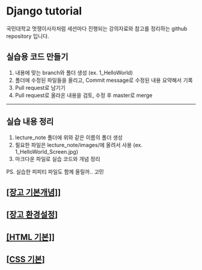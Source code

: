# Django tutorial
국민대학교 멋쟁이사자처럼 세션마다 진행되는 강의자료와 참고를 정리하는 github repository 입니다.


## 실습용 코드 만들기
1. 내용에 맞는 branch와 폴더 생성 (ex. 1_HelloWorld)
2. 폴더에 수정된 파일들을 올리고, Commit message로 수정된 내용 요약해서 기록 
3. Pull request로 남기기
3. Pull request로 올라온 내용을 검토, 수정 후 master로 merge
---
## 실습 내용 정리
1. lecture_note 폴더에 위와 같은 이름의 폴더 생성
2. 필요한 파일은 lecture_note/images/에 올려서 사용 (ex. 1_HelloWorld_Screen.jpg)
3. 마크다운 파일로 실습 코드와 개념 정리

PS. 실습한 피피티 파일도 함께 올릴까.. 고민

## **[[장고 기본개념]](https://github.com/LikeLion-at-KMU/Django-tutorial/blob/master/lecture_note/%EC%8B%A4%EC%8A%B5%EB%82%B4%EC%9A%A9%EC%A0%95%EB%A6%AC/1-1_장고기본개념.md)]**<br/>
## **[[장고 환경설정](https://github.com/LikeLion-at-KMU/Django-tutorial/blob/master/lecture_note/%EC%8B%A4%EC%8A%B5%EB%82%B4%EC%9A%A9%EC%A0%95%EB%A6%AC/1-2_장고환경설정(+화면띄우기).md)]**<br/>
## **[[HTML 기본]](https://github.com/LikeLion-at-KMU/Django-tutorial/blob/master/lecture_note/%EC%8B%A4%EC%8A%B5%EB%82%B4%EC%9A%A9%EC%A0%95%EB%A6%AC/2-1_html기본.md)]**<br/>
## **[[CSS 기본](https://github.com/LikeLion-at-KMU/Django-tutorial/blob/master/lecture_note/%EC%8B%A4%EC%8A%B5%EB%82%B4%EC%9A%A9%EC%A0%95%EB%A6%AC/2-1_CSS기본.md)]**<br/>

